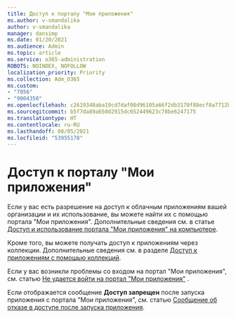 ```yaml
---
title: Доступ к порталу "Мои приложения"
ms.author: v-smandalika
author: v-smandalika
manager: dansimp
ms.date: 01/20/2021
ms.audience: Admin
ms.topic: article
ms.service: o365-administration
ROBOTS: NOINDEX, NOFOLLOW
localization_priority: Priority
ms.collection: Adm_O365
ms.custom:
- "7856"
- "9004350"
ms.openlocfilehash: c2619348aba19cd7daf08d96105a66f2db3170f88ecf8a7712bdfab7d457887d
ms.sourcegitcommit: b5f7da89a650d2915dc652449623c78be6247175
ms.translationtype: HT
ms.contentlocale: ru-RU
ms.lasthandoff: 08/05/2021
ms.locfileid: "53955178"
---
```

# <a name="access-myapps"></a>Доступ к порталу "Мои приложения"

Если у вас есть разрешение на доступ к облачным приложениям вашей организации и их использование, вы можете найти их с помощью портала "Мои приложения". Дополнительные сведения см. в статье [Доступ и использование портала "Мои приложения" на компьютере](https://docs.microsoft.com/azure/active-directory/user-help/my-apps-portal-end-user-access#access-and-use-the-my-apps-portal-on-your-computer).

Кроме того, вы можете получать доступ к приложениям через коллекции. Дополнительные сведения см. в разделе [Доступ к приложениям с помощью коллекций](https://docs.microsoft.com/azure/active-directory/user-help/my-applications-portal-workspaces#access-apps-using-collections).

Если у вас возникли проблемы со входом на портал "Мои приложения", см. статью [Не удается войти на портал "Мои приложения"](https://docs.microsoft.com/azure/active-directory/user-help/my-apps-portal-end-user-troubleshoot#i-cant-sign-in-to-the-my-apps-portal) .

Если отображается сообщение **Доступ запрещен** после запуска приложения с портала "Мои приложения", см. статью [Сообщение об отказе в доступе после запуска приложения](https://docs.microsoft.com/azure/active-directory/user-help/my-apps-portal-end-user-troubleshoot#im-getting-an-access-denied-message-when-i-start-an-app).

